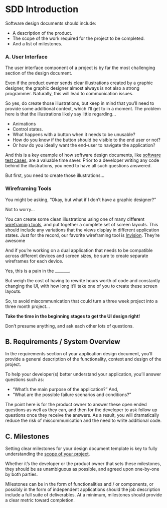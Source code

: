 # SDD Introduction

Software design documents should include:

- A description of the product.
- The scope of the work required for the project to be completed.
- And a list of milestones.

### A. User Interface

The user interface component of a project is by far the most challenging section of the design document.

Even if the product owner sends clear illustrations created by a graphic designer, the graphic designer almost always is not also a strong programmer. Naturally, this will lead to communication issues.

So yes, do create those illustrations, but keep in mind that you’ll need to provide some additional context, which I’ll get to in a moment. The problem here is that the illustrations likely say little regarding…

- Animations
- Control states.
- What happens with a button when it needs to be unusable?
- How do you know if the button should be visible to the end user or not?
- Or how do you ideally want the end-user to navigate the application?

And this is a key example of how software design documents, like [software test cases](https://blog.tara.ai/how-to-write-software-test-cases-template/), are a valuable time saver. Prior to a developer writing any code behind the illustrations, you need to have all such questions answered.

But first, you need to create those illustrations…

### Wireframing Tools

You might be asking, “Okay, but what if I don’t have a graphic designer?”

Not to worry…

You can create some clean illustrations using one of many different [wireframing tools](https://www.creativebloq.com/wireframes/top-wireframing-tools-11121302), and put together a complete set of screen layouts. This should include any variations that the views display in different application states. Just for the record, our favorite wireframing tool is [Invision](https://www.invisionapp.com/). They’re awesome 

And if you’re working on a dual application that needs to be compatible across different devices and screen sizes, be sure to create separate wireframes for each device.

Yes, this is a pain in the _______. 

But weigh the cost of having to rewrite hours worth of code and constantly changing the UI, with how long it’ll take one of you to create these screen layouts.

So, to avoid miscommunication that could turn a three week project into a three month project…

**Take the time in the beginning stages to get the UI design right!**

Don’t presume anything, and ask each other lots of questions.

## B. Requirements / System Overview

In the requirements section of your application design document, you’ll provide a general description of the functionality, context and design of the project.

To help your developer(s) better understand your application, you’ll answer questions such as:

- “What’s the main purpose of the application?” And,
- “What are the possible failure scenarios and conditions?”

The point here is for the product owner to answer these open ended questions as well as they can, and then for the developer to ask follow up questions once they receive the answers. As a result, you will dramatically reduce the risk of miscommunication and the need to write additional code.

## C. Milestones

Setting clear milestones for your design document template is key to fully understanding the [scope of your project](https://blog.tara.ai/project-scope/).

Whether it’s the developer or the product owner that sets these milestones, they should be as unambiguous as possible, and agreed upon one-by-one by both parties.

Milestones can be in the form of functionalities and / or components, or possibly in the form of independent applications should the job description include a full suite of deliverables. At a minimum, milestones should provide a clear metric toward completion.
